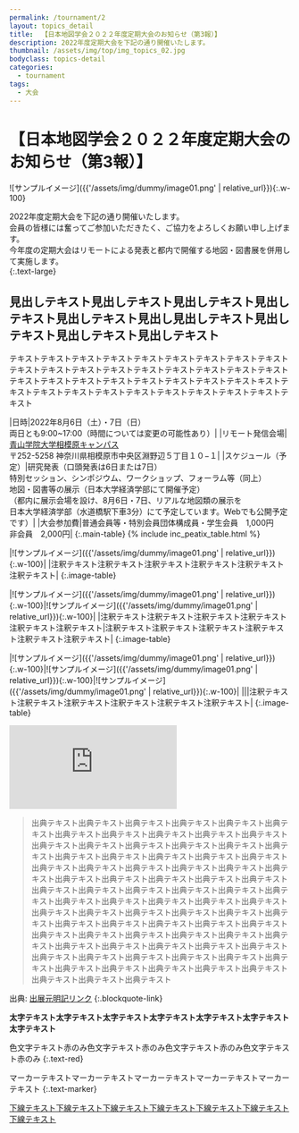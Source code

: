 ```yaml
---
permalink: /tournament/2
layout: topics_detail
title:  【日本地図学会２０２２年度定期大会のお知らせ（第3報）】
description: 2022年度定期大会を下記の通り開催いたします。
thumbnail: /assets/img/top/img_topics_02.jpg
bodyclass: topics-detail
categories:
  - tournament
tags:
  - 大会
---
```


# 【日本地図学会２０２２年度定期大会のお知らせ（第3報）】

![サンプルイメージ]({{'/assets/img/dummy/image01.png' | relative_url}}){:.w-100}

2022年度定期大会を下記の通り開催いたします。<br>
会員の皆様には奮ってご参加いただきたく、ご協力をよろしくお願い申し上げます。<br>
今年度の定期大会はリモートによる発表と都内で開催する地図・図書展を併用して実施します。<br>
{:.text-large}

## 見出しテキスト見出しテキスト見出しテキスト見出しテキスト見出しテキスト見出し見出しテキスト見出しテキスト見出しテキスト見出しテキスト

テキストテキストテキストテキストテキストテキストテキストテキストテキストテキストテキストテキストテキストテキストテキストテキストテキストテキストテキストテキストテキストテキストテキストテキストテキストテキストキストテキストテキストテキストテキストテキストテキストテキストテキストテキストテキスト

|日時|2022年8月6日（土）・7日（日）<br>両日とも9:00~17:00（時間については変更の可能性あり）|
|リモート発信会場|[青山学院大学相模原キャンパス](/root/path/other.html)<br>〒252-5258 神奈川県相模原市中央区淵野辺５丁目１０−１|
|スケジュール（予定）|研究発表（口頭発表は6日または7日）<br>特別セッション、シンポジウム、ワークショップ、フォーラム等（同上）<br>地図・図書等の展示（日本大学経済学部にて開催予定） <br>（都内に展示会場を設け、8月6日・7日、リアルな地図類の展示を<br>日本大学経済学部（水道橋駅下車3分）にて予定しています。Webでも公開予定です）|
|大会参加費|普通会員等・特別会員団体構成員・学生会員　1,000円<br>非会員　2,000円|
{:.main-table}
{% include inc_peatix_table.html %}

|![サンプルイメージ]({{'/assets/img/dummy/image01.png' | relative_url}}){:.w-100}|
|注釈テキスト注釈テキスト注釈テキスト注釈テキスト注釈テキスト注釈テキスト|
{:.image-table}

|![サンプルイメージ]({{'/assets/img/dummy/image01.png' | relative_url}}){:.w-100}|![サンプルイメージ]({{'/assets/img/dummy/image01.png' | relative_url}}){:.w-100}|
|注釈テキスト注釈テキスト注釈テキスト注釈テキスト注釈テキスト注釈テキスト|注釈テキスト注釈テキスト注釈テキスト注釈テキスト注釈テキスト注釈テキスト|
{:.image-table}

|![サンプルイメージ]({{'/assets/img/dummy/image01.png' | relative_url}}){:.w-100}|![サンプルイメージ]({{'/assets/img/dummy/image01.png' | relative_url}}){:.w-100}|![サンプルイメージ]({{'/assets/img/dummy/image01.png' | relative_url}}){:.w-100}|
|||注釈テキスト注釈テキスト注釈テキスト注釈テキスト注釈テキスト注釈テキスト|
{:.image-table}

<div class="yt-wrap">
  <iframe src="https://www.youtube.com/embed/EHvXosE57P0" title="YouTube video player" frameborder="0" allow="accelerometer; autoplay; clipboard-write; encrypted-media; gyroscope; picture-in-picture" allowfullscreen></iframe>
</div>

> 出典テキスト出典テキスト出典テキスト出典テキスト出典テキスト出典テキスト出典テキスト出典テキスト出典テキスト出典テキスト出典テキスト出典テキスト出典テキスト出典テキスト出典テキスト出典テキスト出典テキスト出典テキスト出典テキスト出典テキスト出典テキスト出典テキスト出典テキスト出典テキスト出典テキスト出典テキスト出典テキスト出典テキスト出典テキスト出典テキスト出典テキスト出典テキスト出典テキスト出典テキスト出典テキスト出典テキスト出典テキスト出典テキスト出典テキスト出典テキスト出典テキスト出典テキスト出典テキスト出典テキスト出典テキスト出典テキスト出典テキスト出典テキスト出典テキスト出典テキスト出典テキスト出典テキスト出典テキスト出典テキスト出典テキスト出典テキスト出典テキスト出典テキスト出典テキスト出典テキスト出典テキスト出典テキスト出典テキスト出典テキスト出典テキスト出典テキスト出典テキスト出典テキスト出典テキスト出典テキスト出典テキスト出典テキスト出典テキスト出典テキスト出典テキスト出典テキスト出典テキスト出典テキスト出典テキスト出典テキスト

出典: [出展元明記リンク](/root/path/other.html)
{:.blockquote-link}

**太字テキスト太字テキスト太字テキスト太字テキスト太字テキスト太字テキスト太字テキスト**

色文字テキスト赤のみ色文字テキスト赤のみ色文字テキスト赤のみ色文字テキスト赤のみ
{:.text-red}

マーカーテキストマーカーテキストマーカーテキストマーカーテキストマーカーテキスト
{:.text-marker}

<u>下線テキスト下線テキスト下線テキスト下線テキスト下線テキスト下線テキスト下線テキスト</u>